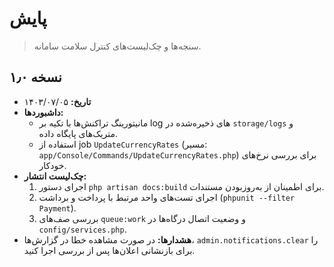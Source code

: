 # پایش

> سنجه‌ها و چک‌لیست‌های کنترل سلامت سامانه.

<a id="نسخه-۱۰"></a>
## نسخه ۱٫۰
- **تاریخ:** ۱۴۰۳/۰۷/۰۵
- **داشبوردها:**
  - مانیتورینگ تراکنش‌ها با تکیه بر log های ذخیره‌شده در `storage/logs` و متریک‌های پایگاه داده.
  - استفاده از job `UpdateCurrencyRates` (مسیر: `app/Console/Commands/UpdateCurrencyRates.php`) برای بررسی نرخ‌های خودکار.
- **چک‌لیست انتشار:**
  1. اجرای دستور `php artisan docs:build` برای اطمینان از به‌روزبودن مستندات.
  2. اجرای تست‌های واحد مرتبط با پرداخت و برداشت (`phpunit --filter Payment`).
  3. بررسی صف‌های `queue:work` و وضعیت اتصال درگاه‌ها در `config/services.php`.
- **هشدارها:** در صورت مشاهده خطا در گزارش‌ها، `admin.notifications.clear` را برای بازنشانی اعلان‌ها پس از بررسی اجرا کنید.
